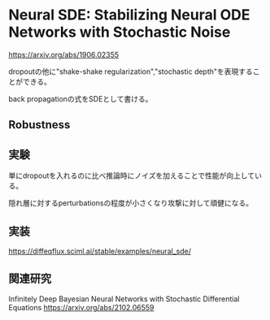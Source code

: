 # Neural SDE: Stabilizing Neural ODE Networks with Stochastic Noise 

https://arxiv.org/abs/1906.02355

dropoutの他に"shake-shake regularization","stochastic depth"を表現することができる。

back propagationの式をSDEとして書ける。

## Robustness

## 実験
単にdropoutを入れるのに比べ推論時にノイズを加えることで性能が向上している。

隠れ層に対するperturbationsの程度が小さくなり攻撃に対して頑健になる。

## 実装
 https://diffeqflux.sciml.ai/stable/examples/neural_sde/

## 関連研究
Infinitely Deep Bayesian Neural Networks with Stochastic Differential Equations https://arxiv.org/abs/2102.06559
